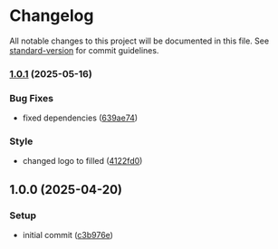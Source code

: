# Changelog

All notable changes to this project will be documented in this file. See [standard-version](https://github.com/conventional-changelog/standard-version) for commit guidelines.

### [1.0.1](https://github.com/enteocode/nestjs-mfa/compare/v1.0.0...v1.0.1) (2025-05-16)


### Bug Fixes

* fixed dependencies ([639ae74](https://github.com/enteocode/nestjs-mfa/commit/639ae74a6b111d3e962e3832884869cc3a54fc3b))


### Style

* changed logo to filled ([4122fd0](https://github.com/enteocode/nestjs-mfa/commit/4122fd042514d165bf32479217fdfd4a86c93d3a))

## 1.0.0 (2025-04-20)


### Setup

* initial commit ([c3b976e](https://github.com/enteocode/nestjs-mfa/commit/c3b976e21f5b8dbea958670a7bbf8497d5e2267e))
